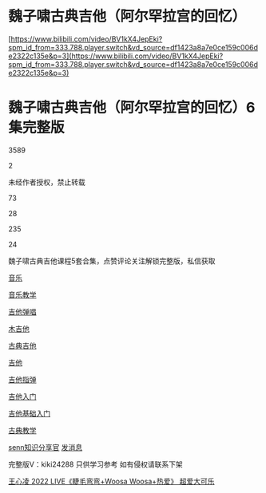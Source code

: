 # 魏子啸古典吉他（阿尔罕拉宫的回忆）

[https://www.bilibili.com/video/BV1kX4JepEki?spm_id_from=333.788.player.switch&vd_source=df1423a8a7e0ce159c006de2322c135e&p=3](https://www.bilibili.com/video/BV1kX4JepEki?spm_id_from=333.788.player.switch&vd_source=df1423a8a7e0ce159c006de2322c135e&p=3)

# 魏子啸古典吉他（阿尔罕拉宫的回忆）6集完整版

3589

2

未经作者授权，禁止转载

73

28

235

24

魏子啸古典吉他课程5套合集，点赞评论关注解锁完整版，私信获取

[音乐](https://www.bilibili.com/v/music)

[音乐教学](https://www.bilibili.com/v/music/tutorial)

[吉他弹唱](https://search.bilibili.com/all?keyword=%E5%90%89%E4%BB%96%E5%BC%B9%E5%94%B1&from_source=video_tag)

[木吉他](https://search.bilibili.com/all?keyword=%E6%9C%A8%E5%90%89%E4%BB%96&from_source=video_tag)

[古典吉他](https://search.bilibili.com/all?keyword=%E5%8F%A4%E5%85%B8%E5%90%89%E4%BB%96&from_source=video_tag)

[吉他](https://search.bilibili.com/all?keyword=%E5%90%89%E4%BB%96&from_source=video_tag)

[吉他指弹](https://search.bilibili.com/all?keyword=%E5%90%89%E4%BB%96%E6%8C%87%E5%BC%B9&from_source=video_tag)

[吉他入门](https://search.bilibili.com/all?keyword=%E5%90%89%E4%BB%96%E5%85%A5%E9%97%A8&from_source=video_tag)

[吉他基础入门](https://search.bilibili.com/all?keyword=%E5%90%89%E4%BB%96%E5%9F%BA%E7%A1%80%E5%85%A5%E9%97%A8&from_source=video_tag)

[古典教学](https://search.bilibili.com/all?keyword=%E5%8F%A4%E5%85%B8%E6%95%99%E5%AD%A6&from_source=video_tag)

[senn知识分享官](https://space.bilibili.com/3546692496394397)   [发消息](https://message.bilibili.com/#whisper/mid3546692496394397)

完整版V：kiki24288 只供学习参考 如有侵权请联系下架

[王心凌 2022 LIVE《睫毛弯弯+Woosa Woosa+热爱》   超爱大可乐](javascript:void(0);)